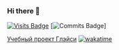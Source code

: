 ### Hi there 👋

<!--
**dmkrupin/dmkrupin** is a ✨ _special_ ✨ repository because its `README.md` (this file) appears on your GitHub profile.

Here are some ideas to get you started:

- 🔭 I’m currently working on ...
- 🌱 I’m currently learning ...
- 👯 I’m looking to collaborate on ...
- 🤔 I’m looking for help with ...
- 💬 Ask me about ...
- 📫 How to reach me: ...
- 😄 Pronouns: ...
- ⚡ Fun fact: ...
-->



[![Visits Badge](https://badges.pufler.dev/visits/dmkrupin/dmkrupin)](https://badges.pufler.dev)
[![Commits Badge](https://badges.pufler.dev/commits/monthly/dmkrupin)]


[Учебный проект Глэйси](https://dmkrupin.github.io/1753073-gllacy-31/) [![wakatime](https://wakatime.com/badge/github/dmkrupin/1753073-gllacy-31.svg)](https://wakatime.com/badge/github/dmkrupin/1753073-gllacy-31)
